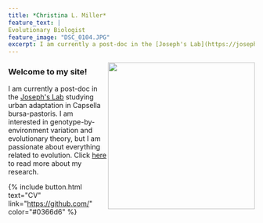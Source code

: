 ```yaml
---
title: *Christina L. Miller* 
feature_text: |  
Evolutionary Biologist
feature_image: "DSC_0104.JPG"
excerpt: I am currently a post-doc in the [Joseph's Lab](https://josephslab.github.io/) studying urban adaptation in Capsella bursa-pastoris. I am interested in genotype-by-environment variation and evolutionary theory, but I am passionate about everything related to evolution. Click [here](https://christinalmiller.github.io/Research) to read more about my research. 
---
```


<img src="https://user-images.githubusercontent.com/127891763/234729975-17ff0ad2-f68e-407f-89d3-b6e4b7bb3132.jpg" align="right" width="300px"/> 

### Welcome to my site!

I am currently a post-doc in the [Joseph's Lab](https://josephslab.github.io/) studying urban adaptation in Capsella bursa-pastoris. I am interested in genotype-by-environment variation and evolutionary theory, but I am passionate about everything related to evolution. Click [here](https://christinalmiller.github.io/Research) to read more about my research.

{% include button.html text="CV" link="https://github.com/" color="#0366d6" %} 

